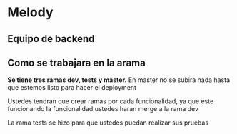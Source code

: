 # Melody
## Equipo de backend

## Como se trabajara en la arama

**Se tiene tres ramas dev, tests y master.**
En master no se subira nada hasta que estemos listo para hacer el deployment

Ustedes tendran que crear ramas por cada funcionalidad, ya que este funcionando la funcionalidad ustedes haran merge a la rama dev

La rama tests se hizo para que ustedes puedan realizar sus pruebas
